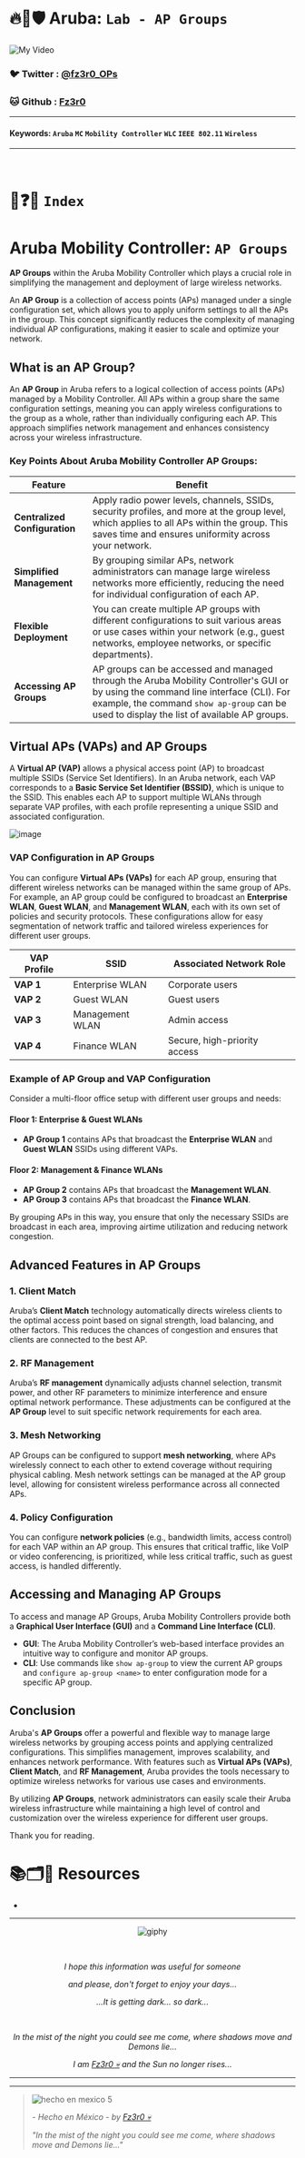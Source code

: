 # 🔥🧱🛡️ Aruba: `Lab - AP Groups`

![My Video](https://user-images.githubusercontent.com/94720207/165892585-b830998d-d7c5-43b4-a3ad-f71a07b9077e.gif)

### 🐦 Twitter  : [@fz3r0_OPs](https://twitter.com/Fz3r0_OPs)
### 🐱 Github  : [Fz3r0](https://github.com/fz3r0) 

---
 
#### Keywords: `Aruba` `MC` `Mobility Controller` `WLC` `IEEE 802.11` `Wireless`

---



<br>

# 📝❓📄 `Index`


# Aruba Mobility Controller: `AP Groups`

**AP Groups** within the Aruba Mobility Controller which plays a crucial role in simplifying the management and deployment of large wireless networks. 

An **AP Group** is a collection of access points (APs) managed under a single configuration set, which allows you to apply uniform settings to all the APs in the group. This concept significantly reduces the complexity of managing individual AP configurations, making it easier to scale and optimize your network.

## What is an AP Group?

An **AP Group** in Aruba refers to a logical collection of access points (APs) managed by a Mobility Controller. All APs within a group share the same configuration settings, meaning you can apply wireless configurations to the group as a whole, rather than individually configuring each AP. This approach simplifies network management and enhances consistency across your wireless infrastructure.

### Key Points About Aruba Mobility Controller AP Groups:

| Feature                             | Benefit                                                       |
|-------------------------------------|---------------------------------------------------------------|
| **Centralized Configuration**       | Apply radio power levels, channels, SSIDs, security profiles, and more at the group level, which applies to all APs within the group. This saves time and ensures uniformity across your network. |
| **Simplified Management**           | By grouping similar APs, network administrators can manage large wireless networks more efficiently, reducing the need for individual configuration of each AP. |
| **Flexible Deployment**             | You can create multiple AP groups with different configurations to suit various areas or use cases within your network (e.g., guest networks, employee networks, or specific departments). |
| **Accessing AP Groups**             | AP groups can be accessed and managed through the Aruba Mobility Controller's GUI or by using the command line interface (CLI). For example, the command `show ap-group` can be used to display the list of available AP groups. |

## Virtual APs (VAPs) and AP Groups

A **Virtual AP (VAP)** allows a physical access point (AP) to broadcast multiple SSIDs (Service Set Identifiers). In an Aruba network, each VAP corresponds to a **Basic Service Set Identifier (BSSID)**, which is unique to the SSID. This enables each AP to support multiple WLANs through separate VAP profiles, with each profile representing a unique SSID and associated configuration.

![image](https://github.com/user-attachments/assets/376c9037-0da2-433f-b37e-aee04f7c0029)

### VAP Configuration in AP Groups

You can configure **Virtual APs (VAPs)** for each AP group, ensuring that different wireless networks can be managed within the same group of APs. For example, an AP group could be configured to broadcast an **Enterprise WLAN**, **Guest WLAN**, and **Management WLAN**, each with its own set of policies and security protocols. These configurations allow for easy segmentation of network traffic and tailored wireless experiences for different user groups.

| VAP Profile        | SSID                   | Associated Network Role       |
|--------------------|-------------------------|-------------------------------|
| **VAP 1**          | Enterprise WLAN         | Corporate users               |
| **VAP 2**          | Guest WLAN              | Guest users                   |
| **VAP 3**          | Management WLAN         | Admin access                  |
| **VAP 4**          | Finance WLAN            | Secure, high-priority access  |

### Example of AP Group and VAP Configuration

Consider a multi-floor office setup with different user groups and needs:

#### **Floor 1**: **Enterprise & Guest WLANs**
- **AP Group 1** contains APs that broadcast the **Enterprise WLAN** and **Guest WLAN** SSIDs using different VAPs.

#### **Floor 2**: **Management & Finance WLANs**
- **AP Group 2** contains APs that broadcast the **Management WLAN**.
- **AP Group 3** contains APs that broadcast the **Finance WLAN**.

By grouping APs in this way, you ensure that only the necessary SSIDs are broadcast in each area, improving airtime utilization and reducing network congestion.

## Advanced Features in AP Groups

### 1. **Client Match**  
Aruba’s **Client Match** technology automatically directs wireless clients to the optimal access point based on signal strength, load balancing, and other factors. This reduces the chances of congestion and ensures that clients are connected to the best AP.

### 2. **RF Management**  
Aruba’s **RF management** dynamically adjusts channel selection, transmit power, and other RF parameters to minimize interference and ensure optimal network performance. These adjustments can be configured at the **AP Group** level to suit specific network requirements for each area.

### 3. **Mesh Networking**  
AP Groups can be configured to support **mesh networking**, where APs wirelessly connect to each other to extend coverage without requiring physical cabling. Mesh network settings can be managed at the AP group level, allowing for consistent wireless performance across all connected APs.

### 4. **Policy Configuration**  
You can configure **network policies** (e.g., bandwidth limits, access control) for each VAP within an AP group. This ensures that critical traffic, like VoIP or video conferencing, is prioritized, while less critical traffic, such as guest access, is handled differently.

## Accessing and Managing AP Groups

To access and manage AP Groups, Aruba Mobility Controllers provide both a **Graphical User Interface (GUI)** and a **Command Line Interface (CLI)**.

- **GUI**: The Aruba Mobility Controller’s web-based interface provides an intuitive way to configure and monitor AP groups.
- **CLI**: Use commands like `show ap-group` to view the current AP groups and `configure ap-group <name>` to enter configuration mode for a specific AP group.

## Conclusion

Aruba's **AP Groups** offer a powerful and flexible way to manage large wireless networks by grouping access points and applying centralized configurations. This simplifies management, improves scalability, and enhances network performance. With features such as **Virtual APs (VAPs)**, **Client Match**, and **RF Management**, Aruba provides the tools necessary to optimize wireless networks for various use cases and environments.

By utilizing **AP Groups**, network administrators can easily scale their Aruba wireless infrastructure while maintaining a high level of control and customization over the wireless experience for different user groups.

Thank you for reading.





# 📚🗂️🎥 Resources

-
  
---

<span align="center"> <p align="center"> ![giphy](https://user-images.githubusercontent.com/94720207/166587250-292d9a9f-e590-4c25-a678-d457e2268e85.gif) </p> </span> 



&nbsp;

<span align="center"> <p align="center"> _I hope this information was useful for someone_ </p> </span> 
<span align="center"> <p align="center"> _and please, don't forget to enjoy your days..._ </p> </span> 
<span align="center"> <p align="center"> _...It is getting dark... so dark..._ </p> </span> 

&nbsp;

<span align="center"> <p align="center"> _In the mist of the night you could see me come, where shadows move and Demons lie..._ </p> </span> 
<span align="center"> <p align="center"> _I am [Fz3r0 💀](https://github.com/Fz3r0/) and the Sun no longer rises..._ </p> </span> 

---






---

> ![hecho en mexico 5](https://user-images.githubusercontent.com/94720207/166068790-fa1f243d-2db9-4810-a6e4-eb3c4ad23700.png)
>
> _- Hecho en México - by [Fz3r0 💀](https://github.com/Fz3r0/)_  
>
> _"In the mist of the night you could see me come, where shadows move and Demons lie..."_ 





